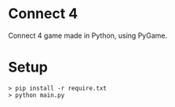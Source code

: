 # Connect 4
 Connect 4 game made in Python, using PyGame.<br>
 # Setup
```shell
> pip install -r require.txt
> python main.py
```
